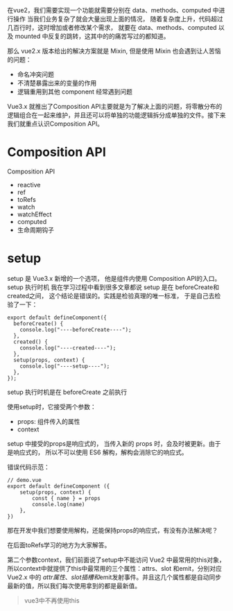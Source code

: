 
在vue2，我们需要实现一个功能就需要分别在 data、methods、computed 中进行操作
当我们业务复杂了就会大量出现上面的情况， 随着复杂度上升，代码超过几百行时，这时增加或者修改某个需求， 就要在 data、methods、computed 以及 mounted 中反复的跳转，这其中的的痛苦写过的都知道。

那么 vue2.x 版本给出的解决方案就是 Mixin, 但是使用 Mixin 也会遇到让人苦恼的问题：
- 命名冲突问题
- 不清楚暴露出来的变量的作用
- 逻辑重用到其他 component 经常遇到问题

Vue3.x 就推出了Composition API主要就是为了解决上面的问题，将零散分布的逻辑组合在一起来维护，并且还可以将单独的功能逻辑拆分成单独的文件。接下来我们就重点认识Composition API。



# Composition API


 Composition API

- reactive
- ref
- toRefs
- watch
- watchEffect
- computed
- 生命周期钩子





# setup
setup 是 Vue3.x 新增的一个选项， 他是组件内使用 Composition API的入口。
setup 执行时机
我在学习过程中看到很多文章都说 setup 是在 beforeCreate和created之间， 这个结论是错误的。实践是检验真理的唯一标准， 于是自己去检验了一下：

```
export default defineComponent({
  beforeCreate() {
    console.log("----beforeCreate----");
  },
  created() {
    console.log("----created----");
  },
  setup(props, context) {
    console.log("----setup----");
  },
});
```

setup 执行时机是在 beforeCreate 之前执行


使用setup时，它接受两个参数：

- props: 组件传入的属性
- context

setup 中接受的props是响应式的， 当传入新的 props 时，会及时被更新。由于是响应式的， 所以不可以使用 ES6 解构，解构会消除它的响应式。

错误代码示范：
```
// demo.vue
export default defineComponent ({
    setup(props, context) {
        const { name } = props
        console.log(name)
    },
})
```

那在开发中我们想要使用解构，还能保持props的响应式，有没有办法解决呢？

在后面toRefs学习的地方为大家解答。

第二个参数context，我们前面说了setup中不能访问 Vue2 中最常用的this对象，所以context中就提供了this中最常用的三个属性：attrs、slot 和emit，分别对应 Vue2.x 中的 $attr属性、slot插槽 和$emit发射事件。并且这几个属性都是自动同步最新的值，所以我们每次使用拿到的都是最新值。


> vue3中不再使用this